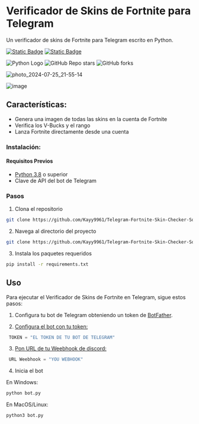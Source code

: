 # Verificador de Skins de Fortnite para Telegram

Un verificador de skins de Fortnite para Telegram escrito en Python.

[![Static Badge](https://img.shields.io/badge/English%F0%9F%87%BA%F0%9F%87%B8-grey?style=flat-square)](/README.md)
[![Static Badge](https://img.shields.io/badge/Spanish%F0%9F%87%AA%F0%9F%87%B8-grey?style=flat-square)](/README_ES.md)

![Python Logo](https://img.shields.io/badge/Language-Python-blue?logo=python&logoColor=white&style=flat)
![GitHub Repo stars](https://img.shields.io/github/stars/Kayy9961/Telegram-Fortnite-Skin-Checker-Source-Code?style=flat)
![GitHub forks](https://img.shields.io/github/forks/Kayy9961/Telegram-Fortnite-Skin-Checker-Source-Code?style=flat)

![photo_2024-07-25_21-55-14](https://github.com/user-attachments/assets/72980910-750e-4bd0-acc2-7b71de0523e5)

![image](https://github.com/user-attachments/assets/1ef4238d-d237-40e9-9c5d-0ca8b11b5beb)

## Características:

- Genera una imagen de todas las skins en la cuenta de Fortnite
- Verifica los V-Bucks y el rango
- Lanza Fortnite directamente desde una cuenta

### Instalación:

#### Requisitos Previos

- [Python 3.8](https://www.python.org/downloads/) o superior
- Clave de API del bot de Telegram

### Pasos

1. Clona el repositorio

```bash
git clone https://github.com/Kayy9961/Telegram-Fortnite-Skin-Checker-Source-Code.git
```

2. Navega al directorio del proyecto

```bash
git clone https://github.com/Kayy9961/Telegram-Fortnite-Skin-Checker-Source-Code.git
```

3. Instala los paquetes requeridos

```bash
pip install -r requirements.txt
```

## Uso

Para ejecutar el Verificador de Skins de Fortnite en Telegram, sigue estos pasos:

1. Configura tu bot de Telegram obteniendo un token de [BotFather](https://t.me/botfather).

2. [Configura el bot con tu token:](https://github.com/Kayy9961/Telegram-Fortnite-Skin-Checker-Source-Code/blob/b35f26bea48358a630a76cad6864de60cb7ceb3b/bot.py#L1257)

```python
 TOKEN = "EL TOKEN DE TU BOT DE TELEGRAM"
```
3. [Pon URL de tu Weebhook de discord:](https://github.com/Kayy9961/Telegram-Fortnite-Skin-Checker-Source-Code/blob/b35f26bea48358a630a76cad6864de60cb7ceb3b/bot.py#L1106)

```python
 URL Weebhook = "YOU WEBHOOK"
```
4. Inicia el bot

En Windows:

```bash
python bot.py
```

En MacOS/Linux:

```bash
python3 bot.py
```
